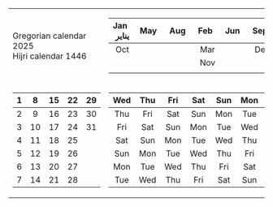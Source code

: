 <table>
<tr><td>
Gregorian calendar 2025 <br>
Hijri calendar 1446

</td><td>

|Jan&nbsp;&nbsp;<br>يناير|May&nbsp;&nbsp;|Aug&nbsp;&nbsp;|Feb&nbsp;&nbsp;|Jun&nbsp;&nbsp;|Sep&nbsp;&nbsp;|Apr&nbsp;&nbsp;|
|:---:|:---:|:---:|:---:|:---:|:---:|:---:|
|Oct|   |   |Mar|   |Dec|Jul|
|   |   |   |Nov|   |   |   |
|   |   |   |   |   |   |   |

</td></tr>

<tr><td>

|1|8|15|22|29|
|:---:|:---:|:---:|:---:|:---:|
|2|9|16|23|30|
|3|10|17|24|31|
|4|11|18|25|  |
|5|12|19|26|  |
|6|13|20|27|  |
|7|14|21|28|  |

</td><td>

|Wed|Thu|Fri|Sat|Sun|Mon|Tue|
|:---:|:---:|:---:|:---:|:---:|:---:|:---:|
|Thu|Fri|Sat|Sun|Mon|Tue|Wed|
|Fri|Sat|Sun|Mon|Tue|Wed|Thu|
|Sat|Sun|Mon|Tue|Wed|Thu|Fri|
|Sun|Mon|Tue|Wed|Thu|Fri|Sat|
|Mon|Tue|Wed|Thu|Fri|Sat|Sun|
|Tue|Wed|Thu|Fri|Sat|Sun|Mon|

</td></tr> </table>
